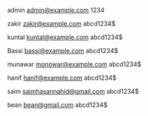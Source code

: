 admin
admin@example.com
1234

zakir
zakir@example.com
abcd1234$

kuntal
kuntal@example.com
abcd1234$

Bassi
bassi@example.com
abcd1234$

munawar
monowar@example.com
abcd1234$

hanif
hanif@example.com
abcd1234$

saim
saimhasannahid@gmail.com
abcd1234$

bean
bean@gmail.com
abcd1234$

